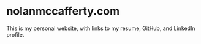 # nolanmccafferty.com
This is my personal website, with links to my resume, GitHub, and LinkedIn profile.
